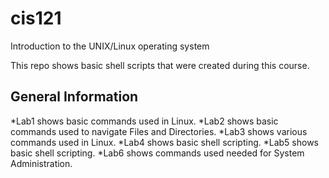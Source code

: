 # cis121
Introduction to the UNIX/Linux operating system

This repo shows basic shell scripts that were created during this course.

## General Information
*Lab1 shows basic commands used in Linux.
*Lab2 shows basic commands used to navigate Files and Directories.
*Lab3 shows various commands used in Linux.
*Lab4 shows basic shell scripting.
*Lab5 shows basic shell scripting.
*Lab6 shows commands used needed for System Administration.
